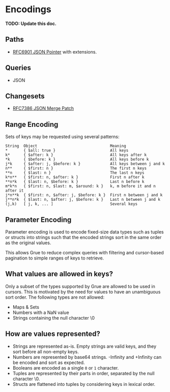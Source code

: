 # Encodings

**TODO: Update this doc.**

## Paths

- [RFC6901 JSON Pointer](https://tools.ietf.org/html/rfc6901) with extensions.

## Queries

- JSON

## Changesets

- [RFC7386 JSON Merge Patch](https://tools.ietf.org/html/rfc7386)

## Range Encoding

Sets of keys may be requested using several patterns:

```
String  Object                                Meaning
*       { $all: true }                        All keys
k*      { $after: k }                         All keys after k
*k      { $before: k }                        All keys before k
j*k     { $after: j, $before: k }             All keys between j and k
n**     { $first: n }                         The first n keys
**n     { $last: n }                          The last n keys
k*n**   { $first: n, $after: k }              First n after k
**n*k   { $last: n, $before: k }              Last n before k
m*k*n   { $first: n, $last: m, $around: k }   k, m before it and n after it
j*n**k  { $first: n, $after: j, $before: k }  First n between j and k
j**n*k  { $last: n, $after: j, $before: k }   Last n between j and k
(j,k)   [ j, k, ... ]                         Several keys
```


## Parameter Encoding

Parameter encoding is used to encode fixed-size data types such as tuples or structs into strings such that the encoded strings sort in the same order as the original values.

This allows Grue to reduce complex queries with filtering and cursor-based pagination to simple ranges of keys to retrieve.

## What values are allowed in keys?

Only a subset of the types supported by Grue are allowed to be used in cursors. This is motivated by the need for values to have an unambiguous sort order. The following types are not allowed:

- Maps & Sets
- Numbers with a NaN value
- Strings containing the null character \0

## How are values represented?
- Strings are represented as-is. Empty strings are valid keys, and they sort before all non-empty keys.
- Numbers are represented by base64 strings. -Infinity and +Infinity can be encoded and sort as expected.
- Booleans are encoded as a single `0` or `1` character.
- Tuples are represented by their parts in order, separated by the null character \0.
- Structs are flattened into tuples by considering keys in lexical order.
